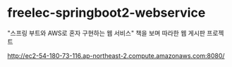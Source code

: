 # freelec-springboot2-webservice

"스프링 부트와 AWS로 혼자 구현하는 웹 서비스" 책을 보며 따라한 웹 게시판 프로젝트

http://ec2-54-180-73-116.ap-northeast-2.compute.amazonaws.com:8080/
